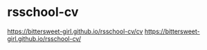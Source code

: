 # rsschool-cv
https://bittersweet-girl.github.io/rsschool-cv/cv
https://bittersweet-girl.github.io/rsschool-cv/